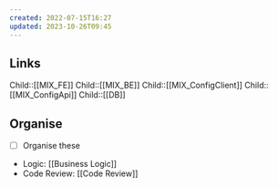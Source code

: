 ```yaml
---
created: 2022-07-15T16:27
updated: 2023-10-26T09:45
---
```


## Links

Child::[[MIX_FE]]
Child::[[MIX_BE]]
Child::[[MIX_ConfigClient]]
Child::[[MIX_ConfigApi]]
Child::[[DB]]

## Organise

- [ ] Organise these
- Logic: [[Business Logic]]
- Code Review: [[Code Review]]

